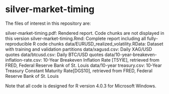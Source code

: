 # silver-market-timing

The files of interest in this repository are:

silver-market-timing.pdf: Rendered report. Code chunks are not displayed in this version
silver-market-timing.Rmd: Complete report including all fully-reproducible R code chunks
data/EURUSD_realized_volatility.RData: Dataset with training and validation partitions
data/xagusd.csv: Daily XAG/USD quotes
data/btcusd.csv: Daily BTC/USD quotes
data/10-year-breakeven-inflation-rate.csv: 10-Year Breakeven Inflation Rate [T5YIE], retrieved from FRED, Federal Reserve Bank of St. Louis
data/10-year treasury.csv: 10-Year Treasury Constant Maturity Rate[DGS10], retrieved from FRED, Federal Reserve Bank of St. Louis

Note that all code is designed for R version 4.0.3 for Microsoft Windows.
